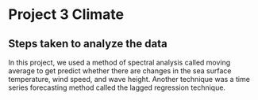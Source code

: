 # Project 3 Climate

## Steps taken to analyze the data
In this project, we used a method of spectral analysis called moving average to get predict whether there are changes in the sea surface temperature, wind speed, and wave height. Another technique was a time series forecasting method called the lagged regression technique.
